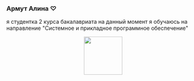 ### Армут Алина ♡

я студентка 2 курса бакалавриата на данный момент я обучаюсь на направление "Системноe и прикладное программное обеспечение" 

<div id="header" align="center">
  <img src="https://media.giphy.com/media/3oKIPnAiaMCws8nOsE/giphy.gif" width="100"/>
</div>
